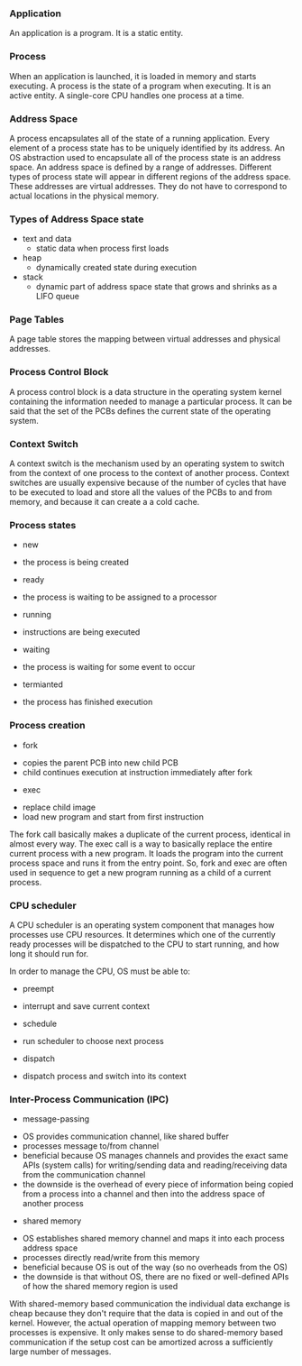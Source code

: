 ### Application
An application is a program. It is a static entity.

### Process
When an application is launched, it is loaded in memory and starts executing. A process is the state of a program when executing. It is an active entity. A single-core CPU handles one process at a time. 

### Address Space
A process encapsulates all of the state of a running application. Every element of a process state has to be uniquely identified by its address. An OS abstraction used to encapsulate all of the process state is an address space. An address space is defined by a range of addresses. Different types of process state will appear in different regions of the address space. These addresses are virtual addresses. They do not have to correspond to actual locations in the physical memory.

### Types of Address Space state
+ text and data
  * static data when process first loads
+ heap
  * dynamically created state during execution
+ stack
  * dynamic part of address space state that grows and shrinks as a LIFO queue
  
### Page Tables
A page table stores the mapping between virtual addresses and physical addresses.

### Process Control Block
A process control block is a data structure in the operating system kernel containing the information needed to manage a particular process. It can be said that the set of the PCBs defines the current state of the operating system.

### Context Switch
A context switch is the mechanism used by an operating system to switch from the context of one process to the context of another process. Context switches are usually expensive because of the number of cycles that have to be executed to load and store all the values of the PCBs to and from memory, and because it can create a a cold cache.

### Process states
+ new
 * the process is being created
+ ready
 * the process is waiting to be assigned to a processor
+ running
 * instructions are being executed
+ waiting
 * the process is waiting for some event to occur
+ termianted
 * the process has finished execution
 
### Process creation
+ fork
 * copies the parent PCB into new child PCB
 * child continues execution at instruction immediately after fork
+ exec
 * replace child image
 * load new program and start from first instruction
 
The fork call basically makes a duplicate of the current process, identical in almost every way. The exec call is a way to basically replace the entire current process with a new program. It loads the program into the current process space and runs it from the entry point. So, fork and exec are often used in sequence to get a new program running as a child of a current process.

### CPU scheduler
A CPU scheduler is an operating system component that manages how processes use CPU resources. It determines which one of the currently ready processes will be dispatched to the CPU to start running, and how long it should run for.

In order to manage the CPU, OS must be able to:
+ preempt
 * interrupt and save current context
+ schedule
 * run scheduler to choose next process
+ dispatch
 * dispatch process and switch into its context
 
### Inter-Process Communication (IPC)
+ message-passing
 * OS provides communication channel, like shared buffer
 * processes message to/from channel
 * beneficial because OS manages channels and provides the exact same APIs (system calls) for writing/sending data and reading/receiving data from the communication channel
 * the downside is the overhead of every piece of information being copied from a process into a channel and then into the address space of another process
+ shared memory
 * OS establishes shared memory channel and maps it into each process address space
 * processes directly read/write from this memory
 * beneficial because OS is out of the way (so no overheads from the OS)
 * the downside is that without OS, there are no fixed or well-defined APIs of how the shared memory region is used

With shared-memory based communication the individual data exchange is cheap because they don't require that the data is copied in and out of the kernel. However, the actual operation of mapping memory between two processes is expensive. It only makes sense to do shared-memory based communication if the setup cost can be amortized across a sufficiently large number of messages.
